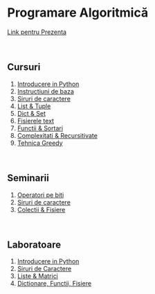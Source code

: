# Programare Algoritmică

[Link pentru Prezenta](bit.ly/3VbecXY)

<br>

## Cursuri

1. [Introducere in Python](Curs/Curs_01_PA_-_seria_13_(2022-2023).pdf)
2. [Instructiuni de baza](Curs/Curs_02_PA_-_seria_13_(2022-2023).pdf)
3. [Siruri de caractere](Curs/Curs_03_PA_-_seria_13_(2022-2023).pdf)
4. [List & Tuple](Curs/Curs_04_PA_-_seria_13_(2022-2023).pdf)
5. [Dict & Set](Curs/Curs_05_PA_-_seria_13_(2022-2023).pdf)
6. [Fisierele text](Curs/Curs_06_PA_-_seria_13_(2022-2023).pdf)
7. [Functii & Sortari](Curs/Curs_07_PA_-_seria_13_(2022-2023).pdf)
8. [Complexitati & Recursitivate](Curs/Curs_08_PA_-_seria_13_(2022-2023).pdf)
9. [Tehnica Greedy](Curs/Curs_09_PA_-_seria_13_(2022-2023).pdf)

<br>

## Seminarii

1. [Operatori pe biti](Sem/Seminar_01_PA_-_seria_13_(2022-2023).pdf)
2. [Siruri de caractere](Sem/Seminar_02_PA_-_seria_13_(2022-2023).pdf)
3. [Colectii & Fisiere](Sem/Seminar_03_PA_-_seria_13_(2022-2023).pdf)


<br>

## Laboratoare

1. [Introducere in Python](Lab/Cerinte/Laborator_01.pdf)
2. [Siruri de Caractere](Lab/Cerinte/Laborator_02.pdf)
3. [Liste & Matrici](Lab/Cerinte/Laborator_03.pdf)
4. [Dictionare, Functii, Fisiere](Lab/Cerinte/Laborator_04.pdf)